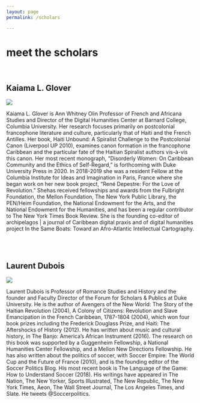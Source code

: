 ```yaml
---
layout: page
permalink: /scholars

---
```

<div class="row"><h1> meet the scholars</h1></div>
<br>
<div class="row"><div id="column-a">
<h2>Kaiama L. Glover </h2>
<img src="/hadriana/img/Paris.jpg"/></div> <div id="column-b">

<p>Kaiama L. Glover is Ann Whitney Olin Professor of French and Africana Studies and Director of the Digital Humanities Center at Barnard College, Columbia University. Her research focuses primarily on postcolonial francophone literature and culture, particularly that of Haiti and the French Antilles. Her book, Haiti Unbound: A Spiralist Challenge to the Postcolonial Canon (Liverpool UP 2010), examines canon formation in the francophone Caribbean and the particular fate of the Haitian Spiralist authors vis-à-vis this canon. Her most recent monograph, “Disorderly Women: On Caribbean Community and the Ethics of Self-Regard,” is forthcoming with Duke University Press in 2020. In 2018-2019 she was a resident Fellow at the Columbia Institute for Ideas and Imagination in Paris, France where she began work on her new book project, “René Depestre: For the Love of Revolution.” Shehas received fellowships and awards from the Fulbright Foundation, the Mellon Foundation, The New York Public Library, the PEN/Heim Foundation, the National Endowment for the Arts, and the National Endowment for the Humanities, and has been a regular contributor to The New York Times Book Review. She is the founding co-editor of archipelagos | a journal of Caribbean digital praxis and of digital humanities project In the Same Boats: Toward an Afro-Atlantic Intellectual Cartography.</p></div> </div>
<br>
<br>
<div class="row"><div id="column-a">
<h2>Laurent Dubois </h2>
<img src="/hadriana/img/laurent.jpg"/></div> <div id="column-b">
<p>Laurent Dubois is Professor of Romance Studies and History and the founder and Faculty Director of the Forum for Scholars & Publics at Duke University. He is the author of Avengers of the New World: The Story of the Haitian Revolution (2004), A Colony of Citizens: Revolution and Slave Emancipation in the French Caribbean, 1787-1804 (2004), which won four book prizes including the Frederick Douglass Prize, and Haiti: The Aftershocks of History (2012). He has written about music and cultural history, in The Banjo: America’s African Instrument (2016). The research on this book was supported by a Guggenheim Fellowship, a National Humanities Center Fellowship, and a Mellon New Directions Fellowship. He has also written about the politics of soccer, with Soccer Empire: The World Cup and the Future of France (2010), and is the founding editor of the Soccer Politics Blog. His most recent book is The Language of the Game: How to Understand Soccer (2018). His writings have appeared in The Nation, The New Yorker, Sports Illustrated, The New Republic, The New York Times, Aeon, The Wall Street Journal, The Los Angeles Times, and Slate. He tweets @Soccerpolitics.
</p></div>
